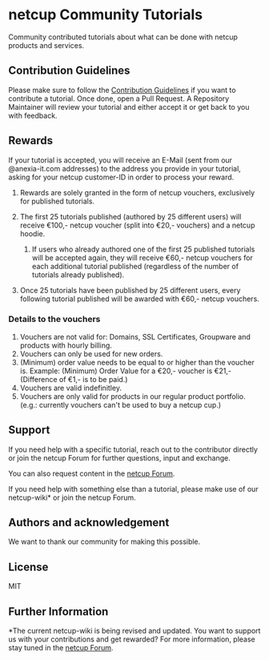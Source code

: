 # netcup Community Tutorials
Community contributed tutorials about what can be done with netcup products and services.

## Contribution Guidelines
Please make sure to follow the [Contribution Guidelines](https://github.com/netcup-community/community-tutorials/blob/main/CONTRIBUTING.md) if you want to contribute a tutorial.
Once done, open a Pull Request. A Repository Maintainer will review your tutorial and either accept it or get back to you with feedback.

## Rewards
 If your tutorial is accepted, you will receive an E-Mail (sent from our @anexia-it.com addresses) to the address you provide in your tutorial, asking for your netcup customer-ID in order to process your reward.

1) Rewards are solely granted in the form of netcup vouchers, exclusively for published tutorials.

2) The first 25 tutorials published (authored by 25 different users) will receive €100,- netcup voucher (split into €20,- vouchers) and a netcup hoodie.

    1) If users who already authored one of the first 25 published tutorials will be accepted again, they will receive €60,- netcup vouchers for each additional tutorial published (regardless of the number of tutorials already published).

3) Once 25 tutorials have been published by 25 different users, every following tutorial published will be awarded with €60,- netcup vouchers.

### Details to the vouchers

1) Vouchers are not valid for: Domains, SSL Certificates, Groupware and products with hourly billing.
2) Vouchers can only be used for new orders.
3) (Minimum) order value needs to be equal to or higher than the voucher is. Example: (Minimum) Order Value for a €20,- voucher is €21,- (Difference of €1,- is to be paid.)
4) Vouchers are valid indefinitley.
5) Vouchers are only valid for products in our regular product portfolio. (e.g.: currently vouchers can't be used to buy a netcup cup.) 

## Support
If you need help with a specific tutorial, reach out to the contributor directly or join the netcup Forum for further questions, input and exchange.

You can also request content in the [netcup Forum](https://forum.netcup.de/community-tutorials/community-tutorial-vorschl%C3%A4ge/).

If you need help with something else than a tutorial, please make use of our netcup-wiki* or join the netcup Forum.

## Authors and acknowledgement
We want to thank our community for making this possible.

## License
MIT

## Further Information
*The current netcup-wiki is being revised and updated. You want to support us with your contributions and get rewarded?
For more information, please stay tuned in the [netcup Forum](https://forum.netcup.de/).
